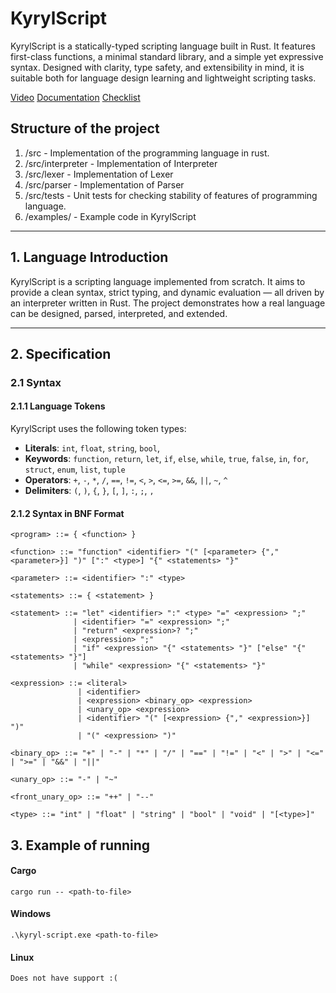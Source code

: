 # KyrylScript

KyrylScript is a statically-typed scripting language built in Rust. It features first-class functions, a minimal standard library, and a simple yet expressive syntax. Designed with clarity, type safety, and extensibility in mind, it is suitable both for language design learning and lightweight scripting tasks.

[Video](https://www.youtube.com/watch?v=yhA9WHg7BcM)
[Documentation](https://github.com/Swanchick/kyryl-script/blob/main/DOCUMENTATION.md)
[Checklist](https://github.com/Swanchick/kyryl-script/blob/main/CHECKLIST.md)

## Structure of the project

1. /src - Implementation of the programming language in rust.
2. /src/interpreter - Implementation of Interpreter
3. /src/lexer - Implementation of Lexer
4. /src/parser - Implementation of Parser
5. /src/tests - Unit tests for checking stability of features of programming language.
6. /examples/ - Example code in KyrylScript

---

## 1. Language Introduction

KyrylScript is a scripting language implemented from scratch. It aims to provide a clean syntax, strict typing, and dynamic evaluation — all driven by an interpreter written in Rust. The project demonstrates how a real language can be designed, parsed, interpreted, and extended.

---

## 2. Specification

### 2.1 Syntax

#### 2.1.1 Language Tokens

KyrylScript uses the following token types:

- **Literals**: `int`, `float`, `string`, `bool`, 
- **Keywords**: `function`, `return`, `let`, `if`, `else`, `while`, `true`, `false`, `in`, `for`, `struct`, `enum`, `list`, `tuple`
- **Operators**: `+`, `-`, `*`, `/`, `==`, `!=`, `<`, `>`, `<=`, `>=`, `&&`, `||`, `~`, `^`
- **Delimiters**: `(`, `)`, `{`, `}`, `[`, `]`, `:`, `;`, `,`

#### 2.1.2 Syntax in BNF Format

```bnf
<program> ::= { <function> }

<function> ::= "function" <identifier> "(" [<parameter> {"," <parameter>}] ")" [":" <type>] "{" <statements> "}"

<parameter> ::= <identifier> ":" <type>

<statements> ::= { <statement> }

<statement> ::= "let" <identifier> ":" <type> "=" <expression> ";"
              | <identifier> "=" <expression> ";"
              | "return" <expression>? ";"
              | <expression> ";"
              | "if" <expression> "{" <statements> "}" ["else" "{" <statements> "}"]
              | "while" <expression> "{" <statements> "}"

<expression> ::= <literal>
               | <identifier>
               | <expression> <binary_op> <expression>
               | <unary_op> <expression>
               | <identifier> "(" [<expression> {"," <expression>}] ")"
               | "(" <expression> ")"

<binary_op> ::= "+" | "-" | "*" | "/" | "==" | "!=" | "<" | ">" | "<=" | ">=" | "&&" | "||"

<unary_op> ::= "-" | "~"

<front_unary_op> ::= "++" | "--"

<type> ::= "int" | "float" | "string" | "bool" | "void" | "[<type>]"
```

## 3. Example of running

#### Cargo
`cargo run -- <path-to-file>`

#### Windows
`.\kyryl-script.exe <path-to-file>`

#### Linux
`Does not have support :(`
